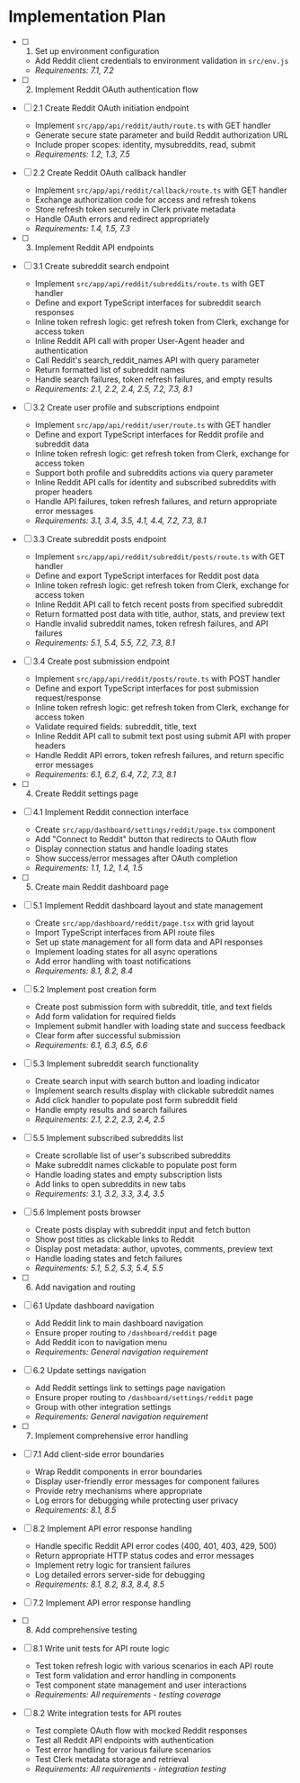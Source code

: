 # Implementation Plan

- [ ] 1. Set up environment configuration
  - Add Reddit client credentials to environment validation in `src/env.js`
  - _Requirements: 7.1, 7.2_

- [ ] 2. Implement Reddit OAuth authentication flow
- [ ] 2.1 Create Reddit OAuth initiation endpoint
  - Implement `src/app/api/reddit/auth/route.ts` with GET handler
  - Generate secure state parameter and build Reddit authorization URL
  - Include proper scopes: identity, mysubreddits, read, submit
  - _Requirements: 1.2, 1.3, 7.5_

- [ ] 2.2 Create Reddit OAuth callback handler
  - Implement `src/app/api/reddit/callback/route.ts` with GET handler
  - Exchange authorization code for access and refresh tokens
  - Store refresh token securely in Clerk private metadata
  - Handle OAuth errors and redirect appropriately
  - _Requirements: 1.4, 1.5, 7.3_

- [ ] 3. Implement Reddit API endpoints
- [ ] 3.1 Create subreddit search endpoint
  - Implement `src/app/api/reddit/subreddits/route.ts` with GET handler
  - Define and export TypeScript interfaces for subreddit search responses
  - Inline token refresh logic: get refresh token from Clerk, exchange for access token
  - Inline Reddit API call with proper User-Agent header and authentication
  - Call Reddit's search_reddit_names API with query parameter
  - Return formatted list of subreddit names
  - Handle search failures, token refresh failures, and empty results
  - _Requirements: 2.1, 2.2, 2.4, 2.5, 7.2, 7.3, 8.1_

- [ ] 3.2 Create user profile and subscriptions endpoint
  - Implement `src/app/api/reddit/user/route.ts` with GET handler
  - Define and export TypeScript interfaces for Reddit profile and subreddit data
  - Inline token refresh logic: get refresh token from Clerk, exchange for access token
  - Support both profile and subreddits actions via query parameter
  - Inline Reddit API calls for identity and subscribed subreddits with proper headers
  - Handle API failures, token refresh failures, and return appropriate error messages
  - _Requirements: 3.1, 3.4, 3.5, 4.1, 4.4, 7.2, 7.3, 8.1_

- [ ] 3.3 Create subreddit posts endpoint
  - Implement `src/app/api/reddit/subreddit/posts/route.ts` with GET handler
  - Define and export TypeScript interfaces for Reddit post data
  - Inline token refresh logic: get refresh token from Clerk, exchange for access token
  - Inline Reddit API call to fetch recent posts from specified subreddit
  - Return formatted post data with title, author, stats, and preview text
  - Handle invalid subreddit names, token refresh failures, and API failures
  - _Requirements: 5.1, 5.4, 5.5, 7.2, 7.3, 8.1_

- [ ] 3.4 Create post submission endpoint
  - Implement `src/app/api/reddit/posts/route.ts` with POST handler
  - Define and export TypeScript interfaces for post submission request/response
  - Inline token refresh logic: get refresh token from Clerk, exchange for access token
  - Validate required fields: subreddit, title, text
  - Inline Reddit API call to submit text post using submit API with proper headers
  - Handle Reddit API errors, token refresh failures, and return specific error messages
  - _Requirements: 6.1, 6.2, 6.4, 7.2, 7.3, 8.1_

- [ ] 4. Create Reddit settings page
- [ ] 4.1 Implement Reddit connection interface
  - Create `src/app/dashboard/settings/reddit/page.tsx` component
  - Add "Connect to Reddit" button that redirects to OAuth flow
  - Display connection status and handle loading states
  - Show success/error messages after OAuth completion
  - _Requirements: 1.1, 1.2, 1.4, 1.5_

- [ ] 5. Create main Reddit dashboard page
- [ ] 5.1 Implement Reddit dashboard layout and state management
  - Create `src/app/dashboard/reddit/page.tsx` with grid layout
  - Import TypeScript interfaces from API route files
  - Set up state management for all form data and API responses
  - Implement loading states for all async operations
  - Add error handling with toast notifications
  - _Requirements: 8.1, 8.2, 8.4_

- [ ] 5.2 Implement post creation form
  - Create post submission form with subreddit, title, and text fields
  - Add form validation for required fields
  - Implement submit handler with loading state and success feedback
  - Clear form after successful submission
  - _Requirements: 6.1, 6.3, 6.5, 6.6_

- [ ] 5.3 Implement subreddit search functionality
  - Create search input with search button and loading indicator
  - Implement search results display with clickable subreddit names
  - Add click handler to populate post form subreddit field
  - Handle empty results and search failures
  - _Requirements: 2.1, 2.2, 2.3, 2.4, 2.5_

- [ ] 5.5 Implement subscribed subreddits list
  - Create scrollable list of user's subscribed subreddits
  - Make subreddit names clickable to populate post form
  - Handle loading states and empty subscription lists
  - Add links to open subreddits in new tabs
  - _Requirements: 3.1, 3.2, 3.3, 3.4, 3.5_

- [ ] 5.6 Implement posts browser
  - Create posts display with subreddit input and fetch button
  - Show post titles as clickable links to Reddit
  - Display post metadata: author, upvotes, comments, preview text
  - Handle loading states and fetch failures
  - _Requirements: 5.1, 5.2, 5.3, 5.4, 5.5_

- [ ] 6. Add navigation and routing
- [ ] 6.1 Update dashboard navigation
  - Add Reddit link to main dashboard navigation
  - Ensure proper routing to `/dashboard/reddit` page
  - Add Reddit icon to navigation menu
  - _Requirements: General navigation requirement_

- [ ] 6.2 Update settings navigation
  - Add Reddit settings link to settings page navigation
  - Ensure proper routing to `/dashboard/settings/reddit` page
  - Group with other integration settings
  - _Requirements: General navigation requirement_

- [ ] 7. Implement comprehensive error handling
- [ ] 7.1 Add client-side error boundaries
  - Wrap Reddit components in error boundaries
  - Display user-friendly error messages for component failures
  - Provide retry mechanisms where appropriate
  - Log errors for debugging while protecting user privacy
  - _Requirements: 8.1, 8.5_

- [ ] 8.2 Implement API error response handling
  - Handle specific Reddit API error codes (400, 401, 403, 429, 500)
  - Return appropriate HTTP status codes and error messages
  - Implement retry logic for transient failures
  - Log detailed errors server-side for debugging
  - _Requirements: 8.1, 8.2, 8.3, 8.4, 8.5_
- [ ] 7.2 Implement API error response handling
- [ ] 8. Add comprehensive testing
- [ ] 8.1 Write unit tests for API route logic
  - Test token refresh logic with various scenarios in each API route
  - Test form validation and error handling in components
  - Test component state management and user interactions
  - _Requirements: All requirements - testing coverage_

- [ ] 8.2 Write integration tests for API routes
  - Test complete OAuth flow with mocked Reddit responses
  - Test all Reddit API endpoints with authentication
  - Test error handling for various failure scenarios
  - Test Clerk metadata storage and retrieval
  - _Requirements: All requirements - integration testing_
